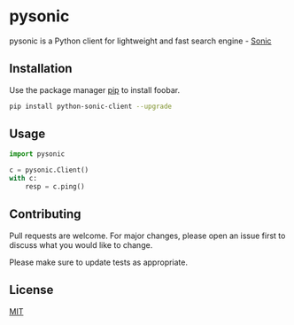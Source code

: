 # pysonic

pysonic is a Python client for lightweight and fast search engine - [Sonic](https://github.com/valeriansaliou/sonic)

## Installation

Use the package manager [pip](https://pip.pypa.io/en/stable/) to install foobar.

```bash
pip install python-sonic-client --upgrade
```

## Usage

```python
import pysonic

c = pysonic.Client()
with c:
    resp = c.ping()
```

## Contributing
Pull requests are welcome. For major changes, please open an issue first to discuss what you would like to change.

Please make sure to update tests as appropriate.

## License
[MIT](https://choosealicense.com/licenses/mit/)
